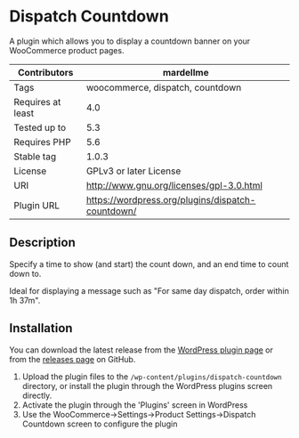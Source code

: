 # Dispatch Countdown

A plugin which allows you to display a countdown banner on your WooCommerce product pages.

| Contributors      | mardellme                                         |
|-------------------|---------------------------------------------------|
| Tags              | woocommerce, dispatch, countdown                  |
| Requires at least | 4.0                                               |
| Tested up to      | 5.3                                               |
| Requires PHP      | 5.6                                               |
| Stable tag        | 1.0.3                                             |
| License           | GPLv3 or later License                            |
| URI               | http://www.gnu.org/licenses/gpl-3.0.html          |
| Plugin URL        | https://wordpress.org/plugins/dispatch-countdown/ |

## Description

Specify a time to show (and start) the count down, and an end time to count down to.

Ideal for displaying a message such as "For same day dispatch, order within 1h 37m".

## Installation

You can download the latest release from the
[WordPress plugin page](https://wordpress.org/plugins/dispatch-countdown/)
or from the
[releases page](https://github.com/AndyMardell/dispatch-countdown/releases)
on GitHub.

1. Upload the plugin files to the `/wp-content/plugins/dispatch-countdown` directory, or install the plugin through the WordPress plugins screen directly.
2. Activate the plugin through the 'Plugins' screen in WordPress
3. Use the WooCommerce->Settings->Product Settings->Dispatch Countdown screen to configure the plugin
